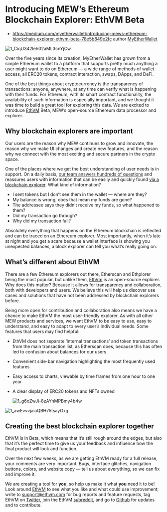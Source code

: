 # **Introducing MEW’s Ethereum Blockchain Explorer: EthVM Beta**



* https://medium.com/myetherwallet/introducing-mews-ethereum-blockchain-explorer-ethvm-beta-78e5b849e2fc author [MyEtherWallet](https://medium.com/@myetherwallet?source=post_page-----78e5b849e2fc----------------------)



![1_CiqU342Ieh02aML3cnYjCw](https://img.learnblockchain.cn/pics/20200901213749.png)

Over the five years since its creation, MyEtherWallet has grown from a simple Ethereum wallet to a platform that supports pretty much anything a user might want to do on Ethereum — a wide range of methods of wallet access, all ERC20 tokens, contract interaction, swaps, DApps, and DeFi.

One of the best things about cryptocurrency is the transparency of transactions: anyone, anywhere, at any time can verify what is happening with their funds. For Ethereum, with its smart contract functionality, the availability of such information is especially important, and we thought it was time to build a great tool for exploring this data. We are excited to introduce [EthVM](https://www.ethvm.com/) Beta, MEW’s open-source Ethereum data processor and explorer.

## **Why blockchain explorers are important**

Our users are the reason why MEW continues to grow and innovate, the reason why we make UI changes and create new features, and the reason why we connect with the most exciting and secure partners in the crypto space.

One of the places where we get the best understanding of user needs is in support. On a daily basis, [our team answers hundreds of questions](https://www.mewtopia.com/your-crypto-minesweeper-the-five-most-common-support-inquiries/) and reassures users with information that can be easily and quickly found [via a blockchain explorer](https://medium.com/myetherwallet/blockchain-exploration-a-community-effort-7a4d665438be). What kind of information?

- I sent tokens but I don’t see them in the wallet — where are they?
- My balance is wrong, does that mean my funds are gone?
- The addressee says they didn’t receive my funds, so what happened to them?
- Did my transaction go through?
- Why did my transaction fail?

Absolutely everything that happens on the Ethereum blockchain is reflected and can be traced on an Ethereum explorer. Most importantly, when it’s late at night and you get a scare because a wallet interface is showing you unexpected balances, a block explorer can tell you what’s really going on.

## **What’s different about EthVM**

There are a few Ethereum explorers out there, Etherscan and Ethplorer being the most popular, but unlike them, [EthVm](https://www.ethvm.com/) is an open-source explorer. Why does this matter? Because it allows for transparency and collaboration, both with developers and users. We believe this will help us discover use cases and solutions that have not been addressed by blockchain explorers before.

Being more open for contribution and collaboration also means we have a chance to make EthVM the most user-friendly explorer. As with all other MEW products and services, we want EthVM to be easy to use, easy to understand, and easy to adapt to every user’s individual needs. Some features that users may find helpful:

- EthVM does not separate ‘internal transactions’ and token transactions from the main transaction list, as Etherscan does, because this has often led to confusion about balances for our users

- Convenient side-bar navigation highlighting the most frequently used features

- Easy access to charts, viewable by time frames from one hour to one year

- A clear display of ERC20 tokens and NFTs owned

  ![1_g6oZwJi-8zAYnMPBmy4b4w](https://img.learnblockchain.cn/pics/20200901213943.png)



![1_awEvvvjaiaQBH75tsayOxg](https://img.learnblockchain.cn/pics/20200901214005.png)



## **Creating the best blockchain explorer together**

EthVM is in Beta, which means that it’s still rough around the edges, but also that it’s the perfect time to give us your feedback and influence how the final product will look and function.

Over the next few weeks, as we are getting EthVM ready for a full release, your comments are very important. Bugs, interface glitches, navigation buttons, colors, and website copy — tell us about everything, so we can fix and improve it.

We are creating a tool for **you**, so help us make it what **you** need it to be! Look around [EthVM](https://www.ethvm.com/) to see what you like and what could use improvement; write to [support@ethvm.com](mailto:support@ethvm.com) for bug reports and feature requests, tag EthVM on [Twitter](https://twitter.com/Eth_VM), join the EthVM [subreddit](https://www.reddit.com/r/ethvm/), and go to [Github](https://github.com/EthVM/EthVM) for updates and to contribute.

